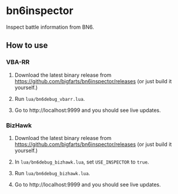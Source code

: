 # bn6inspector

Inspect battle information from BN6.

## How to use

### VBA-RR

1. Download the latest binary release from https://github.com/bigfarts/bn6inspector/releases (or just build it yourself.)

1. Run `lua/bn6debug_vbarr.lua`.

1. Go to http://localhost:9999 and you should see live updates.

### BizHawk

1. Download the latest binary release from https://github.com/bigfarts/bn6inspector/releases (or just build it yourself.)

1. In `lua/bn6debug_bizhawk.lua`, set `USE_INSPECTOR` to `true`.

1. Run `lua/bn6debug_bizhawk.lua`.

1. Go to http://localhost:9999 and you should see live updates.
